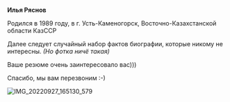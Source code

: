 **Илья Ряснов** 

Родился в 1989 году, в г. Усть-Каменогорск, Восточно-Казахстанской области КазССР

Далее следует случайный набор фактов биографии, которые никому не интересны. _(Но фотка ничё такая)_

Ваше резюме очень заинтересовало вас)))

Спасибо, мы вам перезвоним :-)


![IMG_20220927_165130_579](https://user-images.githubusercontent.com/125111602/219846563-3253d125-8ecb-4f5b-9902-7191430eafca.jpg)
